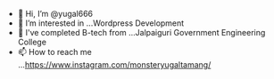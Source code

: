 - 👋 Hi, I’m @yugal666
- 👀 I’m interested in ...Wordpress Development
- 🌱 I've completed B-tech from ...Jalpaiguri Government Engineering College
- 📫 How to reach me ...https://www.instagram.com/monsteryugaltamang/

<!---
yugal666/yugal666 is a ✨ special ✨ repository because its `README.md` (this file) appears on your GitHub profile.
You can click the Preview link to take a look at your changes.
--->
